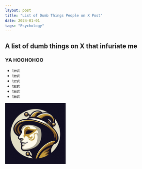 ```yaml
---
layout: post
title: "List of Dumb Things People on X Post"
date: 2024-01-01
tags: "Psychology"
---
```

## A list of dumb things on X that infuriate me 

### YA HOOHOHOO

- test
- test
- test
- test
- test
- test

<!-- ![test image](/images/post_1/a.jpg) -->
<img src="../images/post_1/a.jpg" height="200" alt="Example of a dumb post on X">
